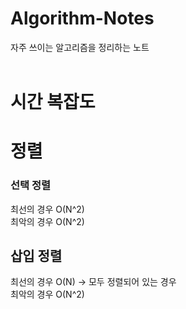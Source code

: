 # Algorithm-Notes
자주 쓰이는 알고리즘을 정리하는 노트 <br><br>

# 시간 복잡도

# 정렬
### 선택 정렬
최선의 경우 O(N^2)<br>
최악의 경우 O(N^2)

## 삽입 정렬
최선의 경우 O(N) -> 모두 정렬되어 있는 경우<br>
최악의 경우 O(N^2)
